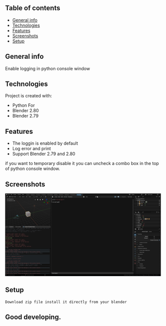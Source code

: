 ## Table of contents
* [General info](#general-info)
* [Technologies](#technologies)
* [Features](#features)
* [Screenshots](#screenshots)
* [Setup](#setup)

## General info
 Enable logging in python console window

## Technologies
Project is created with:
* Python
For
* Blender 2.80 
* Blender 2.79

## Features
* The loggin is enabled by default 
* Log error and print
* Support Blender 2.79 and 2.80  

if you want to temporary disable it you can uncheck a combo box in the top of python console window.

## Screenshots  

![Scripting Workspace](./screenshots/scripting-workspace.jpg)

## Setup
```
Download zip file install it directly from your blender
```


## Good developing.
